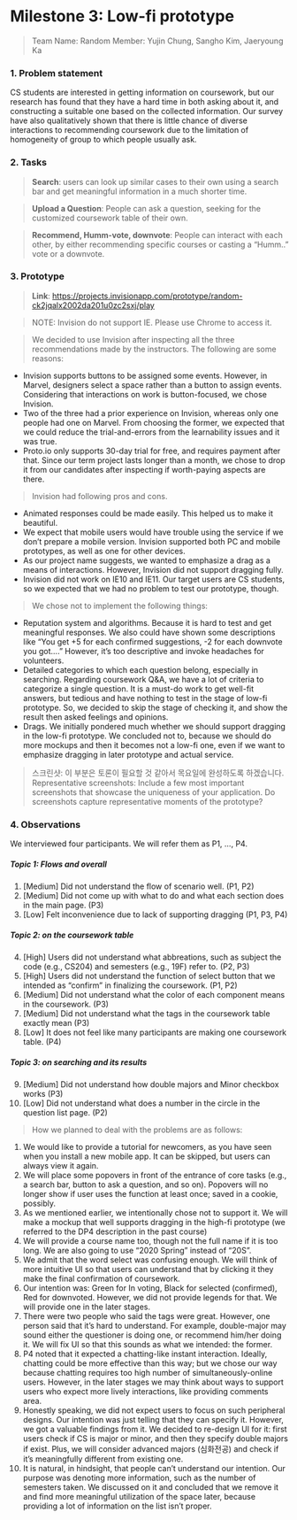# Milestone 3: Low-fi prototype
> Team Name: Random
> Member: Yujin Chung, Sangho Kim, Jaeryoung Ka

### 1. Problem statement
CS students are interested in getting information on coursework, but our research has found that they have a hard time in both asking about it, and constructing a suitable one based on the collected information. Our survey have also qualitatively shown that there is little chance of diverse interactions to recommending coursework due to the limitation of homogeneity of group to which people usually ask.

### 2. Tasks
> **Search**: users can look up similar cases to their own using a search bar and get meaningful information in a much shorter time.

> **Upload a Question**: People can ask a question, seeking for the customized coursework table of their own.

> **Recommend, Humm-vote, downvote**: People can interact with each other, by either recommending specific courses or casting a “Humm..” vote or a downvote.
 
### 3. Prototype
> **Link**: https://projects.invisionapp.com/prototype/random-ck2jqalx2002da201u0zc2sxj/play

> NOTE: Invision do not support IE. Please use Chrome to access it.

> We decided to use Invision after inspecting all the three recommendations made by the instructors. The following are some reasons:
* Invision supports buttons to be assigned some events. However, in Marvel, designers select a space rather than a button to assign events. Considering that interactions on work is button-focused, we chose Invision.
* Two of the three had a prior experience on Invision, whereas only one people had one on Marvel. From choosing the former, we expected that we could reduce the trial-and-errors from the learnability issues and it was true.
* Proto.io only supports 30-day trial for free, and requires payment after that. Since our term project lasts longer than a month, we chose to drop it from our candidates after inspecting if worth-paying aspects are there.

> Invision had following pros and cons.
* Animated responses could be made easily. This helped us to make it beautiful.
* We expect that mobile users would have trouble using the service if we don’t prepare a mobile version. Invision supported both PC and mobile prototypes, as well as one for other devices.
* As our project name suggests, we wanted to emphasize a drag as a means of interactions. However, Invision did not support dragging fully.
* Invision did not work on IE10 and IE11. Our target users are CS students, so we expected that we had no problem to test our prototype, though.

> We chose not to implement the following things:
* Reputation system and algorithms. Because it is hard to test and get meaningful responses. We also could have shown some descriptions like “You get +5 for each confirmed suggestions, -2 for each downvote you got….” However, it’s too descriptive and invoke headaches for volunteers.
* Detailed categories to which each question belong, especially in searching. Regarding coursework Q&A, we have a lot of criteria to categorize a single question. It is a must-do work to get well-fit answers, but tedious and have nothing to test in the stage of low-fi prototype. So, we decided to skip the stage of checking it, and show the result then asked feelings and opinions.
* Drags. We initially pondered much whether we should support dragging in the low-fi prototype. We concluded not to, because we should do more mockups and then it becomes not a low-fi one, even if we want to emphasize dragging in later prototype and actual service.


> 스크린샷: 이 부분은 토론이 필요할 것 같아서 목요일에 완성하도록 하겠습니다.
> Representative screenshots: Include a few most important screenshots that showcase the uniqueness of your application.
> Do screenshots capture representative moments of the prototype?

### 4. Observations
We interviewed four participants. We will refer them as P1, …, P4. 

##### Topic 1: Flows and overall
1. [Medium] Did not understand the flow of scenario well. (P1, P2)
2. [Medium] Did not come up with what to do and what each section does in the main page. (P3)
3. [Low] Felt inconvenience due to lack of supporting dragging (P1, P3, P4)

##### Topic 2: on the coursework table
4. [High] Users did not understand what abbreations, such as subject the code (e.g., CS204) and semesters (e.g., 19F) refer to. (P2, P3) 
5. [High] Users did not understand the function of select button that we intended as “confirm” in finalizing the coursework. (P1, P2)
6. [Medium] Did not understand what the color of each component means in the coursework. (P3)
7. [Medium] Did not understand what the tags in the coursework table exactly mean (P3)
8. [Low] It does not feel like many participants are making one coursework table. (P4)

##### Topic 3: on searching and its results
9. [Medium] Did not understand how double majors and Minor checkbox works (P3)
10. [Low] Did not understand what does a number in the circle in the question list page. (P2)

> How we planned to deal with the problems are as follows:
1. We would like to provide a tutorial for newcomers, as you have seen when you install a new mobile app. It can be skipped, but users can always view it again.
2. We will place some popovers in front of the entrance of core tasks (e.g., a search bar, button to ask a question, and so on). Popovers will no longer show if user uses the function at least once; saved in a cookie, possibly.
3. As we mentioned earlier, we intentionally chose not to support it. We will make a mockup that well supports dragging in the high-fi prototype (we referred to the DP4 description in the past course)
4. We will provide a course name too, though not the full name if it is too long. We are also going to use “2020 Spring” instead of “20S”.
5. We admit that the word select was confusing enough. We will think of more intuitive UI so that users can understand that by clicking it they make the final confirmation of coursework.
6. Our intention was: Green for In voting, Black for selected (confirmed), Red for downvoted. However, we did not provide legends for that. We will provide one in the later stages.
7. There were two people who said the tags were great. However, one person said that it’s hard to understand. For example, double-major may sound either the questioner is doing one, or recommend him/her doing it. We will fix UI so that this sounds as what we intended: the former.
8. P4 noted that it expected a chatting-like instant interaction. Ideally, chatting could be more effective than this way; but we chose our way because chatting requires too high number of simultaneously-online users. However, in the later stages we may think about ways to support users who expect more lively interactions, like providing comments area.
9. Honestly speaking, we did not expect users to focus on such peripheral designs. Our intention was just telling that they can specify it. However, we got a valuable findings from it. We decided to re-design UI for it: first users check if CS is major or minor, and then they specify double majors if exist. Plus, we will consider advanced majors (심화전공) and check if it’s meaningfully different from existing one.
10. It is natural, in hindsight, that people can’t understand our intention. Our purpose was denoting more information, such as the number of semesters taken. We discussed on it and concluded that we remove it and find more meaningful utilization of the space later, because providing a lot of information on the list isn’t proper.
